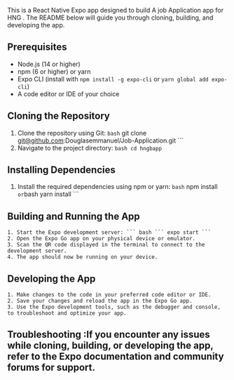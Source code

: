 This is a React Native Expo app designed to build A job Application app for HNG . The README  below will guide you through cloning, building, and developing the app.

## Prerequisites 
 - Node.js (14 or higher) 
 - npm (6 or higher) or yarn 
 - Expo CLI (install with `npm install -g expo-cli` or `yarn global add expo-cli`) 
 - A code editor or IDE of your choice 
## Cloning the Repository
  1. Clone the repository using Git: ``` bash ``` git clone   git@github.com:Douglasemmanuel/Job-Application.git ```
   2. Navigate to the project directory: ```bash cd hngbapp ``` 
## Installing Dependencies
   1. Install the required dependencies using npm or yarn: ``` bash ``` npm install ``` or ```bash yarn install ``` 
## Building and Running the App
    1. Start the Expo development server: ``` bash ``` expo start ``` 
    2. Open the Expo Go app on your physical device or emulator.
    3. Scan the QR code displayed in the terminal to connect to the development server. 
    4. The app should now be running on your device.
## Developing the App 
    1. Make changes to the code in your preferred code editor or IDE.
    2. Save your changes and reload the app in the Expo Go app.
    3. Use the Expo development tools, such as the debugger and console, to troubleshoot and optimize your app. 
    
## Troubleshooting :If you encounter any issues while cloning, building, or developing the app, refer to the Expo documentation and community forums for support. 